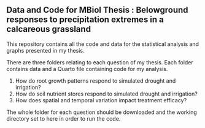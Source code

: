 ## Data and Code for MBiol Thesis : Belowground responses to precipitation extremes in a calcareous grassland 

This repository contains all the code and data for the statistical analysis and graphs presented in my thesis. 

There are three folders relating to each question of my thesis. Each folder contains data and a Quarto file containing code for my analysis.  
1. How do root growth patterns respond to simulated drought and irrigation?
2. How do soil nutrient stores respond to simulated drought and irrigation?
3. How does spatial and temporal variation impact treatment efficacy?

The whole folder for each question should be downloaded and the working directory set to here in order to run the code.
